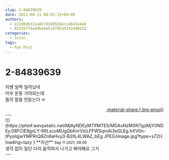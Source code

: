 ```yaml
---
slug: 2-84839639
date: 2021-09-11 08:01:15+09:00
authors:
  - e22d8d6311a027d16992becc4641e4e6
  - 01435f74a49ba8a519705ad242348232
categories:
  - Jisun
tags:
  - Fan Post
---
```


# 2-84839639

<div class="post-container" markdown="1">
<div class="content-container md-sidebar__scrollwrap" markdown="1">

지쎈 일찍 일어났네<br>아우 운동 가야되는데 <br>몸이 말을 안듣는다 ㅠ

</div>
</div>

<div style="text-align: right;" markdown="1">
<a href="https://weverse.io/fromis9/fanpost/2-84839639" style="text-align: right;">:material-share:{.big-emoji}</a>
</div>
---

<div class="comments-container md-sidebar__scrollwrap" markdown="1">
<div class="comment" markdown="1">
<div class='id-container' markdown="1">
![](https://phinf.wevpstatic.net/MjAyNDEyMTlfMTE5/MDAxNzM0NTgzMjY0NDEy.08FClE9gxLY-99LscoMUgQbKnrVicLFFWSqmAi3eGLEg.hXV0n-tPyoIqjwYMPRrQ8Zn9aHvy3-B2llL4LWAZ_bEg.JPEG/image.jpg?type=s72){ loading=lazy }
**<span class="artist">지선</span>** <small>Sep 11 2021, 08:06</small><br>
</div>
<div class='comment-body' markdown="1">
생각 없이 일단 다리 움직여서 나가고 봐야해요 그거
</div>
</div>
</div>
---
